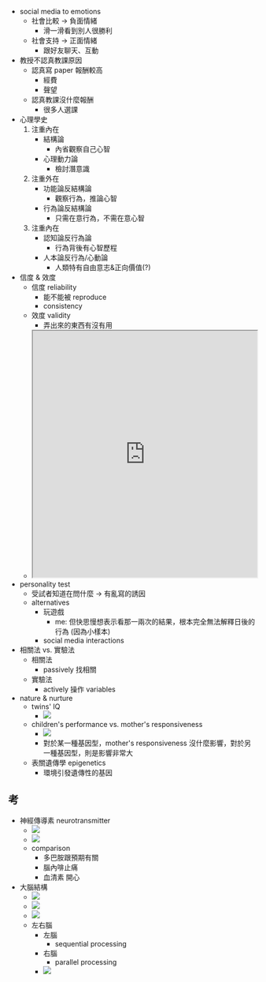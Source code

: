 - social media to emotions
	- 社會比較 → 負面情緒
		- 滑一滑看到別人很勝利
	- 社會支持 → 正面情緒
		- 跟好友聊天、互動
- 教授不認真教課原因
	- 認真寫 paper 報酬較高
		- 經費
		- 聲望
	- 認真教課沒什麼報酬
		- 很多人選課
- 心理學史
	1. 注重內在
		- 結構論
			- 內省觀察自己心智
		- 心理動力論
			- 檢討潛意識
	2. 注重外在
		- 功能論反結構論
			- 觀察行為，推論心智
		- 行為論反結構論
			- 只需在意行為，不需在意心智
	3. 注重內在
		- 認知論反行為論
			- 行為背後有心智歷程
		- 人本論反行為/心動論
			- 人類特有自由意志&正向價值(?)
- 信度 & 效度
	- 信度 reliability
		- 能不能被 reproduce
		- consistency
	- 效度 validity
		- 弄出來的東西有沒有用
	- <iframe src="https://www.scribbr.com/methodology/reliability-vs-validity/" width=100% height=500px></iframe>
- personality test
	- 受試者知道在問什麼 → 有亂寫的誘因
	- alternatives
		- 玩遊戲
			- me: 但快思慢想表示看那一兩次的結果，根本完全無法解釋日後的行為 (因為小樣本)
		- social media interactions
- 相關法 vs. 實驗法
	- 相關法
		- passively 找相關
	- 實驗法
		- actively 操作 variables
- nature & nurture
	- twins' IQ
		- ![](https://i.imgur.com/ZgLwk4m.png)
	- children's performance vs. mother's responsiveness
		- ![](https://i.imgur.com/Er8iZcO.png)
		- 對於某一種基因型，mother's responsiveness 沒什麼影響，對於另一種基因型，則是影響非常大
	- 表關遺傳學 epigenetics
		- 環境引發遺傳性的基因

## 考
- 神經傳導素 neurotransmitter
	- ![](https://i.imgur.com/ip2DMki.png)
	- ![](https://i.imgur.com/CgDAiUB.png)
	- comparison
		- 多巴胺跟預期有關
		- 腦內啡止痛
		- 血清素 開心
- 大腦結構
	- ![](https://i.imgur.com/WJUwUwh.jpg)
	- ![](https://i.imgur.com/HaJIpGg.png)
	- ![](https://i.imgur.com/2uZjFrn.jpg)
	- 左右腦
		- 左腦
			- sequential processing
		- 右腦
			- parallel processing
		- ![](https://i.imgur.com/2KbxiE8.png)




